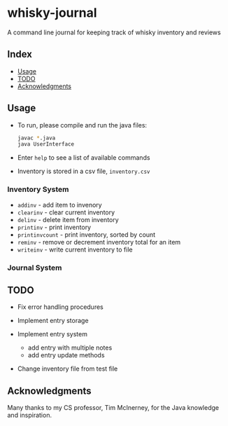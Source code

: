 # whisky-journal

A command line journal for keeping track of whisky inventory and reviews

## Index

- [Usage](#usage)
- [TODO](#todo)
- [Acknowledgments](#acknowledgments)

## Usage

- To run, please compile and run the java files:

  ```bash
  javac *.java
  java UserInterface
  ```

- Enter `help` to see a list of available commands
- Inventory is stored in a csv file, `inventory.csv`

### Inventory System

- `addinv` - add item to invenory
- `clearinv` - clear current inventory
- `delinv` -  delete item from inventory
- `printinv` - print inventory
- `printinvcount` - print inventory, sorted by count
- `reminv` - remove or decrement inventory total for an item
- `writeinv` - write current inventory to file

### Journal System

## TODO

- Fix error handling procedures

- Implement entry storage
- Implement entry system
  - add entry with multiple notes
  - add entry update methods
- Change inventory file from test file

## Acknowledgments

Many thanks to my CS professor, Tim McInerney, for the Java knowledge and inspiration.
